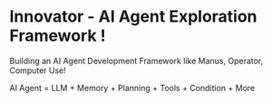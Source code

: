 # Innovator - AI Agent Exploration Framework !

Building an AI Agent Development Framework like Manus, Operator, Computer Use!

AI Agent = LLM + Memory + Planning + Tools + Condition + More
